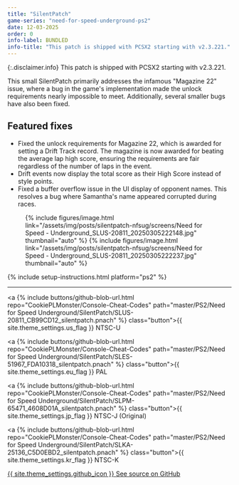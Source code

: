 ```yaml
---
title: "SilentPatch"
game-series: "need-for-speed-underground-ps2"
date: 12-03-2025
order: 0
info-label: BUNDLED
info-title: "This patch is shipped with PCSX2 starting with v2.3.221."
---
```


{:.disclaimer.info}
This patch is shipped with PCSX2 starting with v2.3.221.

This small SilentPatch primarily addresses the infamous "Magazine 22" issue, where a bug in the game's implementation made the unlock requirements nearly impossible to meet.
Additionally, several smaller bugs have also been fixed.

## Featured fixes

* Fixed the unlock requirements for Magazine 22, which is awarded for setting a Drift Track record. The magazine is now awarded for beating the average lap high score,
  ensuring the requirements are fair regardless of the number of laps in the event.
* Drift events now display the total score as their High Score instead of style points.
* Fixed a buffer overflow issue in the UI display of opponent names. This resolves a bug where Samantha's name appeared corrupted during races.

<figure class="media-container small">
{% include figures/image.html link="/assets/img/posts/silentpatch-nfsug/screens/Need for Speed - Underground_SLUS-20811_20250305222148.jpg" thumbnail="auto" %}
{% include figures/image.html link="/assets/img/posts/silentpatch-nfsug/screens/Need for Speed - Underground_SLUS-20811_20250305222237.jpg" thumbnail="auto" %}
</figure>

{% include setup-instructions.html platform="ps2" %}

***

<a {% include buttons/github-blob-url.html repo="CookiePLMonster/Console-Cheat-Codes" path="master/PS2/Need for Speed Underground/SilentPatch/SLUS-20811_CB99CD12_silentpatch.pnach" %} class="button">{{ site.theme_settings.us_flag }} NTSC-U</a>

<a {% include buttons/github-blob-url.html repo="CookiePLMonster/Console-Cheat-Codes" path="master/PS2/Need for Speed Underground/SilentPatch/SLES-51967_FDA10318_silentpatch.pnach" %} class="button">{{ site.theme_settings.eu_flag }} PAL</a>

<a {% include buttons/github-blob-url.html repo="CookiePLMonster/Console-Cheat-Codes" path="master/PS2/Need for Speed Underground/SilentPatch/SLPM-65471_4608D01A_silentpatch.pnach" %} class="button">{{ site.theme_settings.jp_flag }} NTSC-J (Original)</a>

<a {% include buttons/github-blob-url.html repo="CookiePLMonster/Console-Cheat-Codes" path="master/PS2/Need for Speed Underground/SilentPatch/SLKA-25136_C5D0EBD2_silentpatch.pnach" %} class="button">{{ site.theme_settings.kr_flag }} NTSC-K</a>

<a href="https://github.com/CookiePLMonster/Console-Cheat-Codes/tree/master/PS2/Need%20for%20Speed%20Underground/SilentPatch" class="button github" target="_blank">{{ site.theme_settings.github_icon }} See source on GitHub</a>
